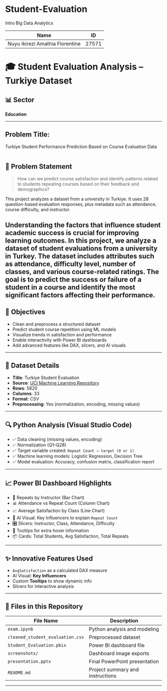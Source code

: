 # Student-Evaluation
Intro Big Data Analytics 

|Name                             | ID   |
|---------------------------------|------|
|Nuyu Ikirezi Amathia Florentine  |27571 |

# 🎓 Student Evaluation Analysis – Turkiye Dataset

## 📊 Sector
**Education**

---
## Problem Title:
Turkiye Student Performance Prediction Based on Course Evaluation Data

```
```
## 🎯 Problem Statement
> How can we predict course satisfaction and identify patterns related to students repeating courses based on their feedback and demographics?

This project analyzes a dataset from a university in Turkiye. It uses 28 question-based evaluation responses, plus metadata such as attendance, course difficulty, and instructor.

Understanding the factors that influence student academic success is crucial for improving learning outcomes. In this project, we analyze a dataset of student evaluations from a university in Turkey. The dataset includes attributes such as attendance, difficulty level, number of classes, and various course-related ratings. The goal is to predict the success or failure of a student in a course and identify the most significant factors affecting their performance.
---



## 🧠 Objectives
- Clean and preprocess a structured dataset
- Predict student course repetition using ML models
- Visualize trends in satisfaction and performance
- Enable interactivity with Power BI dashboards
- Add advanced features like DAX, slicers, and AI visuals

---

## 📂 Dataset Details

- **Title**: Turkiye Student Evaluation
- **Source**: [UCI Machine Learning Repository](https://archive.ics.uci.edu/ml/datasets/Turkiye+Student+Evaluation)
- **Rows**: 5820
- **Columns**: 33
- **Format**: CSV
- **Preprocessing**: Yes (normalization, encoding, missing values)

---

## 🔍 Python Analysis (Visual Studio Code)

- ✅ Data cleaning (missing values, encoding)
- ✅ Normalization (Q1–Q28)
- ✅ Target variable created: `Repeat Count → target (0 or 1)`
- ✅ Machine learning models: Logistic Regression, Decision Tree
- ✅ Model evaluation: Accuracy, confusion matrix, classification report

---

## 📈 Power BI Dashboard Highlights

- 🎯 Repeats by Instructor (Bar Chart)
- 📊 Attendance vs Repeat Count (Column Chart)
- 📈 Average Satisfaction by Class (Line Chart)
- 🧠 AI Visual: Key Influencers to explain `Repeat Count`
- 🎛️ Slicers: Instructor, Class, Attendance, Difficulty
- 💬 Tooltips for extra hover information
- 📦 Cards: Total Students, Avg Satisfaction, Total Repeats

---

## ✨ Innovative Features Used
- `AvgSatisfaction` as a calculated DAX measure
- AI Visual: **Key Influencers**
- Custom **Tooltips** to show dynamic info
- Slicers for interactive analysis

---

## 📎 Files in this Repository

| File Name | Description |
|-----------|-------------|
| `exam.ipynb` | Python analysis and modeling |
| `cleaned_student_evaluation.csv`   | Preprocessed dataset |
| `Student_Evaluation.pbix`| Power BI dashboard file |
| `screenshots/`                     | Dashboard image exports |
| `presentation.pptx`                | Final PowerPoint presentation |
| `README.md`                        | Project summary and instructions |

---







